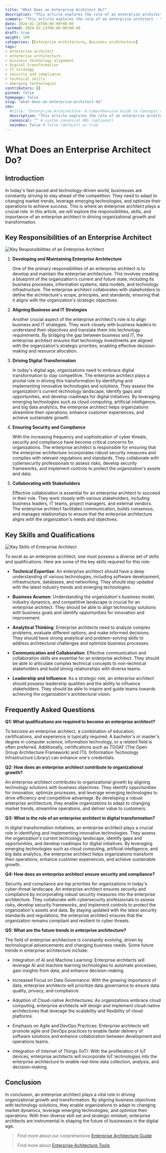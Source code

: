 ```yaml
---
title: "What Does an Enterprise Architect Do?"
description: "This article explores the role of an enterprise architect - their responsibilities, required skills, and importance in aligning business goals with technology solutions. It covers key areas like enterprise architecture design, digital transformation, security, and future EA trends."
summary: "This article explores the role of an enterprise architect - their responsibilities, required skills, and importance in aligning business goals with technology solutions. It covers key areas like enterprise architecture design, digital transformation, security, and future EA trends."
date: 2024-02-14T08:00:00+08:00
lastmod: 2024-02-14T08:00:00+08:00
draft: true
weight: 100
categories: [Enterprise architecture, Business architecture]
tags: 
- enterprise architect 
- enterprise architecture
- business technology alignment
- digital transformation
- IT strategy
- security and compliance
- technical skills
- emerging technologies
contributors: []
pinned: false
homepage: false
slug: "what-does-an-enterprise-architect-do"
seo:
  #title: "Enterprise Architecture: A Comprehensive Guide to Concepts and Industry Practices" # custom title (optional)
  description: "This article explores the role of an enterprise architect - their responsibilities, required skills, and importance in aligning business goals with technology solutions. It covers key areas like enterprise architecture design, digital transformation, security, and future EA trends." # custom description (recommended)
  canonical: "" # custom canonical URL (optional)
  noindex: false # false (default) or true
---
```


# What Does an Enterprise Architect Do?

## Introduction

In today's fast-paced and technology-driven world, businesses are constantly striving to stay ahead of the competition. They need to adapt to changing market trends, leverage emerging technologies, and optimize their operations to achieve success. This is where an enterprise architect plays a crucial role. In this article, we will explore the responsibilities, skills, and importance of an enterprise architect in driving organizational growth and transformation.

## Key Responsibilities of an Enterprise Architect

![Key Responsibilities of an Enterprise Architect](https://cdn.sa.net/2024/02/12/tG4KcPMEWb3phsy.png)

1. **Developing and Maintaining Enterprise Architecture**

   One of the primary responsibilities of an enterprise architect is to develop and maintain the enterprise architecture. This involves creating a blueprint of the organization's current and future state, including its business processes, information systems, data models, and technology infrastructure. The enterprise architect collaborates with stakeholders to define the architecture's scope, principles, and standards, ensuring that it aligns with the organization's strategic objectives.

2. **Aligning Business and IT Strategies**

   Another crucial aspect of the enterprise architect's role is to align business and IT strategies. They work closely with business leaders to understand their objectives and translate them into technology requirements. By bridging the gap between business and IT, the enterprise architect ensures that technology investments are aligned with the organization's strategic priorities, enabling effective decision-making and resource allocation.
   
3. **Driving Digital Transformation**

   In today's digital age, organizations need to embrace digital transformation to stay competitive. The enterprise architect plays a pivotal role in driving this transformation by identifying and implementing innovative technologies and solutions. They assess the organization's current technology landscape, identify gaps and opportunities, and develop roadmaps for digital initiatives. By leveraging emerging technologies such as cloud computing, artificial intelligence, and big data analytics, the enterprise architect helps organizations streamline their operations, enhance customer experiences, and achieve sustainable growth.

4. **Ensuring Security and Compliance**

   With the increasing frequency and sophistication of cyber threats, security and compliance have become critical concerns for organizations. The enterprise architect is responsible for ensuring that the enterprise architecture incorporates robust security measures and complies with relevant regulations and standards. They collaborate with cybersecurity professionals to assess risks, develop security frameworks, and implement controls to protect the organization's assets and data.

5. **Collaborating with Stakeholders**

   Effective collaboration is essential for an enterprise architect to succeed in their role. They work closely with various stakeholders, including business leaders, IT teams, project managers, and external vendors. The enterprise architect facilitates communication, builds consensus, and manages relationships to ensure that the enterprise architecture aligns with the organization's needs and objectives.

## Key Skills and Qualifications

![Key Skills of Enterprise Architect](https://cdn.sa.net/2024/02/12/yxnItaPoOB9phG4.png)

To excel as an enterprise architect, one must possess a diverse set of skills and qualifications. Here are some of the key skills required for this role:

- **Technical Expertise**: An enterprise architect should have a deep understanding of various technologies, including software development, infrastructure, databases, and networking. They should stay updated with the latest industry trends and emerging technologies.

- **Business Acumen**: Understanding the organization's business model, industry dynamics, and competitive landscape is crucial for an enterprise architect. They should be able to align technology solutions with business goals and identify opportunities for innovation and improvement.

- **Analytical Thinking**: Enterprise architects need to analyze complex problems, evaluate different options, and make informed decisions. They should have strong analytical and problem-solving skills to address architectural challenges and optimize business processes. 

- **Communication and Collaboration**: Effective communication and collaboration skills are essential for an enterprise architect. They should be able to articulate complex technical concepts to non-technical stakeholders and build strong relationships with diverse teams.

- **Leadership and Influence**: As a strategic role, an enterprise architect should possess leadership qualities and the ability to influence stakeholders. They should be able to inspire and guide teams towards achieving the organization's architectural vision.

## Frequently Asked Questions

**Q1: What qualifications are required to become an enterprise architect?**

To become an enterprise architect, a combination of education, certifications, and experience is typically required. A bachelor's or master's degree in computer science, information technology, or a related field is often preferred. Additionally, certifications such as TOGAF (The Open Group Architecture Framework) and ITIL (Information Technology Infrastructure Library) can enhance one's credentials.

**Q2: How does an enterprise architect contribute to organizational growth?**

An enterprise architect contributes to organizational growth by aligning technology solutions with business objectives. They identify opportunities for innovation, optimize processes, and leverage emerging technologies to drive efficiency and competitive advantage. By developing a robust enterprise architecture, they enable organizations to adapt to changing market trends, streamline operations, and deliver value to customers.

**Q3: What is the role of an enterprise architect in digital transformation?**

In digital transformation initiatives, an enterprise architect plays a crucial role in identifying and implementing innovative technologies. They assess the organization's current technology landscape, identify gaps and opportunities, and develop roadmaps for digital initiatives. By leveraging emerging technologies such as cloud computing, artificial intelligence, and big data analytics, the enterprise architect helps organizations transform their operations, enhance customer experiences, and achieve sustainable growth.

**Q4: How does an enterprise architect ensure security and compliance?** 

Security and compliance are top priorities for organizations in today's cyber-threat landscape. An enterprise architect ensures security and compliance by incorporating robust security measures into the enterprise architecture. They collaborate with cybersecurity professionals to assess risks, develop security frameworks, and implement controls to protect the organization's assets and data. By staying updated with the latest security standards and regulations, the enterprise architect ensures that the organization remains compliant and resilient to cyber threats.

**Q5: What are the future trends in enterprise architecture?**

The field of enterprise architecture is constantly evolving, driven by technological advancements and changing business needs. Some future trends in enterprise architecture include:

- Integration of AI and Machine Learning: Enterprise architects will leverage AI and machine learning technologies to automate processes, gain insights from data, and enhance decision-making.

- Increased Focus on Data Governance: With the growing importance of data, enterprise architects will prioritize data governance to ensure data quality, privacy, and compliance.

- Adoption of Cloud-native Architectures: As organizations embrace cloud computing, enterprise architects will design and implement cloud-native architectures that leverage the scalability and flexibility of cloud platforms. 

- Emphasis on Agile and DevOps Practices: Enterprise architects will promote agile and DevOps practices to enable faster delivery of software solutions and enhance collaboration between development and operations teams.

- Integration of Internet of Things (IoT): With the proliferation of IoT devices, enterprise architects will incorporate IoT technologies into the enterprise architecture to enable real-time data collection, analysis, and decision-making.

## Conclusion

In conclusion, an enterprise architect plays a vital role in driving organizational growth and transformation. By aligning business objectives with technology solutions, they enable organizations to adapt to changing market dynamics, leverage emerging technologies, and optimize their operations. With their diverse skill set and strategic mindset, enterprise architects are instrumental in shaping the future of businesses in the digital age.

> Find more about our conprehensive [Enterprise Architecture Guide](/docs/ultimate-guides/chapter-1.1-introduction-of-enterprise-architecture/)
>
> Find more about [Enterprise Achitecture Tools](/docs/software-tools/)